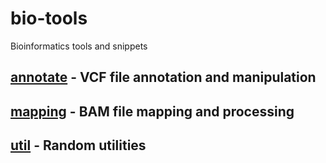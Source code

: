 # bio-tools
Bioinformatics tools and snippets

## [annotate](annotate) - VCF file annotation and manipulation

## [mapping](mapping) - BAM file mapping and processing

## [util](util) - Random utilities

